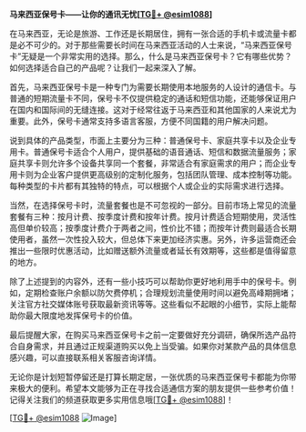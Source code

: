 **马来西亚保号卡——让你的通讯无忧[[TG💪+ @esim1088](https://t.me/s/esim1088)]**

在马来西亚，无论是旅游、工作还是长期居住，拥有一张合适的手机卡或流量卡都是必不可少的。对于那些需要长时间在马来西亚活动的人士来说，“马来西亚保号卡”无疑是一个非常实用的选择。那么，什么是马来西亚保号卡？它有哪些优势？如何选择适合自己的产品呢？让我们一起来深入了解。

首先，马来西亚保号卡是一种专门为需要长期使用本地服务的人设计的通信卡。与普通的短期流量卡不同，保号卡不仅提供稳定的通话和短信功能，还能够保证用户在国内和国际间的无缝连接。这对于经常往返于马来西亚和其他国家的人来说尤为重要。此外，保号卡通常支持多语言客服，方便不同国籍的用户解决问题。

说到具体的产品类型，市面上主要分为三种：普通保号卡、家庭共享卡以及企业专用卡。普通保号卡适合个人用户，提供基础的语音通话、短信和数据流量服务；家庭共享卡则允许多个设备共享同一个套餐，非常适合有家庭需求的用户；而企业专用卡则为企业客户提供更高级别的定制化服务，包括团队管理、成本控制等功能。每种类型的卡片都有其独特的特点，可以根据个人或企业的实际需求进行选择。

当然，在选择保号卡时，流量套餐也是不可忽视的一部分。目前市场上常见的流量套餐有三种：按月计费、按季度计费和按年计费。按月计费适合短期使用，灵活性高但单价较高；按季度计费介于两者之间，性价比不错；而按年计费则最适合长期使用者，虽然一次性投入较大，但总体下来更加经济实惠。另外，许多运营商还会推出一些限时优惠活动，比如赠送额外流量或者延长有效期等，这些都是值得留意的地方。

除了上述提到的内容外，还有一些小技巧可以帮助你更好地利用手中的保号卡。例如，定期检查账户余额以防欠费停机；合理规划流量使用时间以避免高峰期拥堵；关注官方社交媒体账号获取最新资讯等等。这些看似不起眼的小细节，实际上能帮助你最大限度地发挥保号卡的价值。

最后提醒大家，在购买马来西亚保号卡之前一定要做好充分调研，确保所选产品符合自身需求，并且通过正规渠道购买以免上当受骗。如果你对某款产品的具体信息感兴趣，可以直接联系相关客服咨询详情。

无论你是计划短暂停留还是打算长期定居，一张优质的马来西亚保号卡都能为你带来极大的便利。希望本文能够为正在寻找合适通信方案的朋友提供一些参考价值！记得关注我们的频道获取更多实用信息哦[[TG💪+ @esim1088](https://t.me/s/esim1088)]！

[[TG💪+ @esim1088](https://t.me/s/esim1088) ![Image](https://i.postimg.cc/4NQfJmqS/Snipaste-2025-05-13-00-14-12.png)]